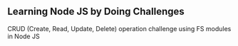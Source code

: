 ## Learning Node JS by Doing Challenges

  CRUD (Create, Read, Update, Delete) operation challenge using FS modules in Node JS